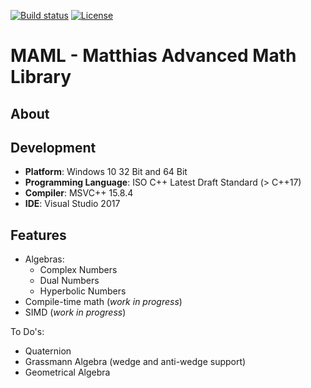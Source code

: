 [![Build status][s1]][av] [![License][s2]][li]

[s1]: https://ci.appveyor.com/api/projects/status/8v9a0idnftj5s114?svg=true
[s2]: https://img.shields.io/badge/license-GPL%203.0-blue.svg

[av]: https://ci.appveyor.com/project/matt77hias/MAML
[li]: https://raw.githubusercontent.com/matt77hias/MAML/master/LICENSE.txt

# MAML - Matthias Advanced Math Library

## About

## Development
* **Platform**: Windows 10 32 Bit and 64 Bit
* **Programming Language**: ISO C++ Latest Draft Standard (> C++17)
* **Compiler**: MSVC++ 15.8.4
* **IDE**: Visual Studio 2017

## Features

* Algebras:
  * Complex Numbers
  * Dual Numbers
  * Hyperbolic Numbers
* Compile-time math (*work in progress*)
* SIMD (*work in progress*)

To Do's:

* Quaternion
* Grassmann Algebra (wedge and anti-wedge support)
* Geometrical Algebra
